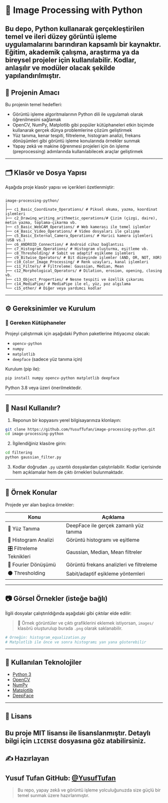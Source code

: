 # 🧠 Image Processing with Python

Bu depo, Python kullanarak gerçekleştirilen **temel ve ileri düzey görüntü işleme uygulamalarını** barındıran kapsamlı bir kaynaktır. Eğitim, akademik çalışma, araştırma ya da bireysel projeler için kullanılabilir. Kodlar, anlaşılır ve modüler olacak şekilde yapılandırılmıştır.
---

## 🎯 Projenin Amacı

Bu projenin temel hedefleri:

- Görüntü işleme algoritmalarının Python dili ile uygulamalı olarak öğrenilmesini sağlamak
- OpenCV, NumPy, Matplotlib gibi popüler kütüphaneleri etkin biçimde kullanarak gerçek dünya problemlerine çözüm geliştirmek
- Yüz tanıma, kenar tespiti, filtreleme, histogram analizi, frekans dönüşümleri gibi görüntü işleme konularında örnekler sunmak
- Yapay zekâ ve makine öğrenmesi projeleri için ön işleme (preprocessing) adımlarında kullanılabilecek araçlar geliştirmek
---

## 🗂️ Klasör ve Dosya Yapısı

Aşağıda proje klasör yapısı ve içerikleri özetlenmiştir:

```

image-processing-python/
│
├── c1_Basic_Coordinate_Operations/ # Piksel okuma, yazma, koordinat işlemleri
├── c2_Drawing_writing_arithmetic_operations/# Çizim (çizgi, daire), metin yazma, toplama-çıkarma vb.
├── c3_Basic_WebCAM_Operations/ # Web kamerası ile temel işlemler
├── c4_Basic_Video_Operations/ # Video dosyaları ile çalışma
├── c5_Basic_External_Camera_Operations/ # Harici kamera işlemleri (USB vs.)
├── c6_ANDROID_Connection/ # Android cihaz bağlantısı
├── c7_Histogram_Operations/ # Histogram oluşturma, eşitleme vb.
├── c8_Thresholding/ # Sabit ve adaptif eşikleme işlemleri
├── c9_Bitwise_Operators/ # Bit düzeyinde işlemler (AND, OR, NOT, XOR)
├── c10_Color_Image_Processing/ # Renk uzayları, kanal işlemleri
├── c11_Filters/ # Filtreleme: Gaussian, Median, Mean
├── c12_Morphological_Operators/ # Dilation, erosion, opening, closing vb.
├── c13_Object_Properties/ # Nesne tespiti ve özellik çıkarımı
├── c14_MediaPipe/ # MediaPipe ile el, yüz, poz algılama
└── c15_other/ # Diğer veya yardımcı kodlar

````

---

## ⚙️ Gereksinimler ve Kurulum

### 🔧 Gereken Kütüphaneler

Projeyi çalıştırmak için aşağıdaki Python paketlerine ihtiyacınız olacak:

- `opencv-python`
- `numpy`
- `matplotlib`
- `deepface` (sadece yüz tanıma için)

Kurulum (pip ile):

```bash
pip install numpy opencv-python matplotlib deepface
````

Python 3.8 veya üzeri önerilmektedir.

---

## 🚀 Nasıl Kullanılır?

1. Reponun bir kopyasını yerel bilgisayarınıza klonlayın:

```bash
git clone https://github.com/YusufTufan/image-processing-python.git
cd image-processing-python
```

2. İlgilendiğiniz klasöre girin:

```bash
cd filtering
python gaussian_filter.py
```

3. Kodlar doğrudan `.py` uzantılı dosyalardan çalıştırılabilir. Kodlar içerisinde hem açıklamalar hem de çıktı örnekleri bulunmaktadır.

---

## 🧪 Örnek Konular

Projede yer alan başlıca örnekler:

| Konu                      | Açıklama                                 |
| ------------------------- | ---------------------------------------- |
| 📸 Yüz Tanıma             | DeepFace ile gerçek zamanlı yüz tanıma   |
| 🌈 Histogram Analizi      | Görüntü histogramı ve eşitleme           |
| 🎛️ Filtreleme Teknikleri | Gaussian, Median, Mean filtreler         |
| 🧾 Fourier Dönüşümü       | Görüntü frekans analizleri ve filtreleme |
| ⚫ Thresholding            | Sabit/adaptif eşikleme yöntemleri        |

---

## 📷 Görsel Örnekler (isteğe bağlı)

İlgili dosyalar çalıştırıldığında aşağıdaki gibi çıktılar elde edilir:

> 📌 Örnek görüntüler ve çıktı grafiklerini eklemek istiyorsan, `images/` klasörü oluşturulup burada `.png` olarak saklanabilir.

```python
# Örneğin: histogram_equalization.py
# Matplotlib ile önce ve sonra histogramı yan yana gösterebilir
```

---

## 🧩 Kullanılan Teknolojiler

* [Python 3](https://www.python.org/)
* [OpenCV](https://opencv.org/)
* [NumPy](https://numpy.org/)
* [Matplotlib](https://matplotlib.org/)
* [DeepFace](https://github.com/serengil/deepface)

---
## 📄 Lisans
Bu proje MIT lisansı ile lisanslanmıştır. Detaylı bilgi için `LICENSE` dosyasına göz atabilirsiniz.
---

## ✍️ Hazırlayan

**Yusuf Tufan**
GitHub: [@YusufTufan](https://github.com/YusufTufan)
---

> Bu repo, yapay zekâ ve görüntü işleme yolculuğunuzda size güçlü bir temel sunmak üzere hazırlanmıştır.
```
